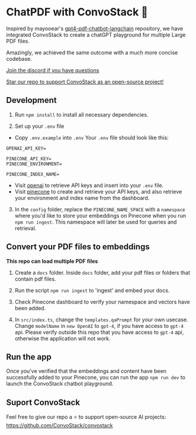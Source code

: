 # ChatPDF with ConvoStack 🤖

Inspired by mayooear's [gpt4-pdf-chatbot-langchain](https://github.com/mayooear/gpt4-pdf-chatbot-langchain) repository, we have integrated ConvoStack to create a chatGPT playground for multiple Large PDF files. 

Amazingly, we achieved the same outcome with a much more concise codebase.

[Join the discord if you have questions](https://discord.com/invite/gCGbAm9HXx)

[Star our repo to support ConvoStack as an open-source project!](https://github.com/ConvoStack/convostack)

## Development

1. Run `npm install` to install all necessary dependencies.

2. Set up your `.env` file

- Copy `.env.example` into `.env`
  Your `.env` file should look like this:

```
OPENAI_API_KEY=

PINECONE_API_KEY=
PINECONE_ENVIRONMENT=

PINECONE_INDEX_NAME=

```

- Visit [openai](https://help.openai.com/en/articles/4936850-where-do-i-find-my-secret-api-key) to retrieve API keys and insert into your `.env` file.
- Visit [pinecone](https://pinecone.io/) to create and retrieve your API keys, and also retrieve your environment and index name from the dashboard.

3. In the `config` folder, replace the `PINECONE_NAME_SPACE` with a `namespace` where you'd like to store your embeddings on Pinecone when you run `npm run ingest`. This namespace will later be used for queries and retrieval.

## Convert your PDF files to embeddings

**This repo can load multiple PDF files**

1. Create a `docs` folder. Inside `docs` folder, add your pdf files or folders that contain pdf files.

2. Run the script `npm run ingest` to 'ingest' and embed your docs.

3. Check Pinecone dashboard to verify your namespace and vectors have been added.

4. In `src/index.ts`, change the `templates.qaPrompt` for your own usecase. Change `modelName` in `new OpenAI` to `gpt-4`, if you have access to `gpt-4` api. Please verify outside this repo that you have access to `gpt-4` api, otherwise the application will not work.

## Run the app

Once you've verified that the embeddings and content have been successfully added to your Pinecone, you can run the app `npm run dev` to launch the ConvoStack chatbot playground.

## Suport ConvoStack

Feel free to give our repo a ⭐ to support open-source AI projects: https://github.com/ConvoStack/convostack
